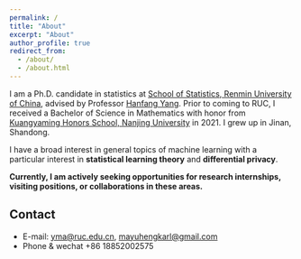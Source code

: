 ```yaml
---
permalink: /
title: "About"
excerpt: "About"
author_profile: true
redirect_from: 
  - /about/
  - /about.html
---
```


I am a Ph.D. candidate in statistics at [School of Statistics, Renmin University of China](http://stat.ruc.edu.cn/), advised by Professor [Hanfang Yang](http://stat.ruc.edu.cn/Home/People/Faculty/b3a208a052844c1e90df60c6e3f2f3d9.htm). Prior to coming to RUC, I received a Bachelor of Science in Mathematics with honor from [Kuangyaming Honors School, Nanjing University](https://dii.nju.edu.cn/main.htm) in 2021. I grew up in Jinan, Shandong. 

I have a broad interest in general topics of machine learning with a particular interest in **statistical learning theory** and **differential privacy**. 

**Currently, I am actively seeking opportunities for research internships, visiting positions, or collaborations in these areas.**

Contact
------
- E-mail: yma@ruc.edu.cn, mayuhengkarl@gmail.com
- Phone & wechat +86 18852002575

